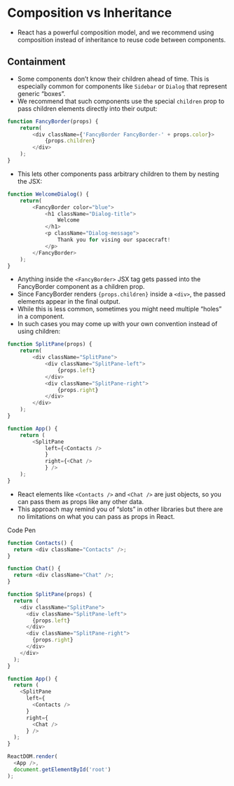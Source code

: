 # Composition vs Inheritance

* React has a powerful composition model, and we recommend using composition instead of inheritance to reuse code between components.

## Containment

* Some components don’t know their children ahead of time. This is especially common for components like `Sidebar` or `Dialog` that represent generic “boxes”.
* We recommend that such components use the special `children` prop to pass children elements directly into their output:

```ts
function FancyBorder(props) {
    return(
        <div className={'FancyBorder FancyBorder-' + props.color}>
            {props.children}
        </div>
    );
}
```

* This lets other components pass arbitrary children to them by nesting the JSX:

```ts
function WelcomeDialog() {
    return(
        <FancyBorder color="blue">
            <h1 className="Dialog-title">
                Welcome
            </h1>
            <p className="Dialog-message">
                Thank you for vising our spacecraft!
            </p>
        </FancyBorder>
    );
}
```

* Anything inside the `<FancyBorder>` JSX tag gets passed into the FancyBorder component as a children prop. 
* Since FancyBorder renders `{props.children}` inside a `<div>`, the passed elements appear in the final output.
* While this is less common, sometimes you might need multiple “holes” in a component. 
* In such cases you may come up with your own convention instead of using children:

```ts
function SplitPane(props) {
    return(
        <div className="SplitPane">
            <div className="SplitPane-left">
                {props.left}
            </div>
            <div className="SplitPane-right">
                {props.right}
            </div>
        </div>
    );
}

function App() {
    return (
        <SplitPane 
            left={<Contacts />
            }
            right={<Chat />
            } />
    );
}
```

* React elements like `<Contacts />` and `<Chat />` are just objects, so you can pass them as props like any other data. 
* This approach may remind you of “slots” in other libraries but there are no limitations on what you can pass as props in React.

Code Pen

```ts
function Contacts() {
  return <div className="Contacts" />;
}

function Chat() {
  return <div className="Chat" />;
}

function SplitPane(props) {
  return (
    <div className="SplitPane">
      <div className="SplitPane-left">
        {props.left}
      </div>
      <div className="SplitPane-right">
        {props.right}
      </div>
    </div>
  );
}

function App() {
  return (
    <SplitPane
      left={
        <Contacts />
      }
      right={
        <Chat />
      } />
  );
}

ReactDOM.render(
  <App />,
  document.getElementById('root')
);

```
